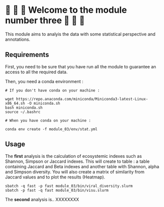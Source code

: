 # 🎈 🎈 🎈 Welcome to the module number three 🎈 🎈 🎈 

This module aims to analyis the data with some statistical perspective and annotations.

## Requirements

First, you need to be sure that you have run all the module to guarantee an access to all the required data.

Then, you need a conda environment :
```
# If you don't have conda on your machine :

wget https://repo.anaconda.com/miniconda/Miniconda3-latest-Linux-x86_64.sh -O miniconda.sh
bash miniconda.sh
source ~/.bashrc

# When you have conda on your machine :

conda env create -f module_03/env/stat.yml
```


## Usage

The **first** analysis is the calculation of ecosystemic indexes such as Shannon, Simpson or Jaccard indexes. 
This will create to table : a table containing Jaccard and Beta indexes and another table with Shannon, alpha and Simpson diversity.
You will also create a matrix of similarity from Jaccard values and to plot the results (Heatmap).

```
sbatch -q fast -p fast module_03/bin/viral_diversity.slurm
sbatch -p fast -q fast module_03/bin/visu.slurm

```

The **second** analysis is.. XXXXXXXX
